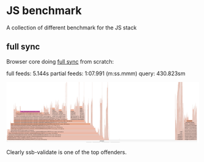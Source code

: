 # JS benchmark

A collection of different benchmark for the JS stack

## full sync

Browser core doing [full sync](https://github.com/arj03/ssb-browser-core/blob/master/scripts/full-sync.js) from scratch:

full feeds: 5.144s
partial feeds: 1:07.991 (m:ss.mmm)
query: 430.823sm

![flame](./browser-core-sync-flame.jpg)

Clearly ssb-validate is one of the top offenders.
